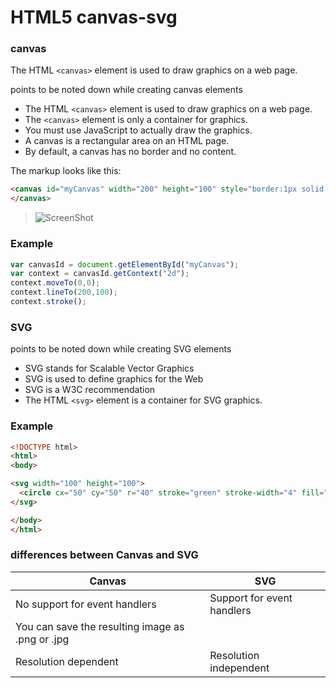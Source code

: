 # HTML5 canvas-svg


### canvas

The HTML ``` <canvas> ``` element is used to draw graphics on a web page.

points to be noted down while creating canvas elements
 * The HTML ``` <canvas> ``` element is used to draw graphics on a web page.
 * The ``` <canvas> ``` element is only a container for graphics.
 * You must use JavaScript to actually draw the graphics.
 * A canvas is a rectangular area on an HTML page.
 * By default, a canvas has no border and no content.

The markup looks like this:

```html
<canvas id="myCanvas" width="200" height="100" style="border:1px solid #000;">
</canvas>
```
>![ScreenShot](https://user-images.githubusercontent.com/6780840/27128831-c6c06534-511d-11e7-8ab1-91c546319d10.png)

### Example
```javascript
var canvasId = document.getElementById("myCanvas");
var context = canvasId.getContext("2d");
context.moveTo(0,0);
context.lineTo(200,100);
context.stroke();
```



### SVG

points to be noted down while creating SVG elements

* SVG stands for Scalable Vector Graphics
* SVG is used to define graphics for the Web
* SVG is a W3C recommendation
* The HTML ``` <svg> ``` element is a container for SVG graphics.


### Example

```html
<!DOCTYPE html>
<html>
<body>

<svg width="100" height="100">
  <circle cx="50" cy="50" r="40" stroke="green" stroke-width="4" fill="yellow" />
</svg>

</body>
</html>
```

### differences between Canvas and SVG

Canvas						  | SVG
------------------------------|---------------------------
No support for event handlers | Support for event handlers
You can save the resulting image as .png or .jpg | 
Resolution dependent | Resolution independent

